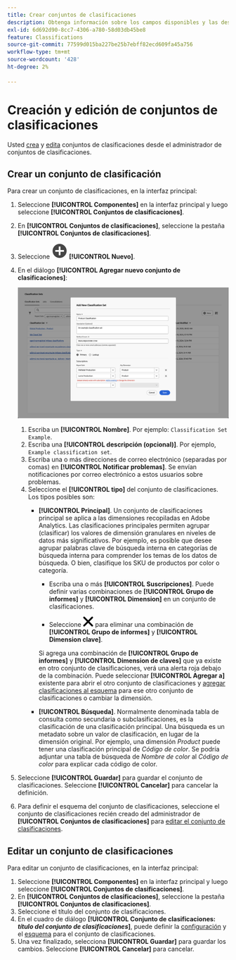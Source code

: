 ```yaml
---
title: Crear conjuntos de clasificaciones
description: Obtenga información sobre los campos disponibles y las descripciones al crear un conjunto de clasificaciones.
exl-id: 6d692d90-8cc7-4306-a780-58d03db45be8
feature: Classifications
source-git-commit: 77599d015ba227be25b7ebff82ecd609fa45a756
workflow-type: tm+mt
source-wordcount: '428'
ht-degree: 2%

---
```


# Creación y edición de conjuntos de clasificaciones

Usted [crea](#create-a-classification-set) y [edita](#edit-a-classification-set) conjuntos de clasificaciones desde el administrador de conjuntos de clasificaciones.

## Crear un conjunto de clasificación

Para crear un conjunto de clasificaciones, en la interfaz principal:

1. Seleccione **[!UICONTROL Componentes]** en la interfaz principal y luego seleccione **[!UICONTROL Conjuntos de clasificaciones]**.
1. En **[!UICONTROL Conjuntos de clasificaciones]**, seleccione la pestaña **[!UICONTROL Conjuntos de clasificaciones]**.
1. Seleccione ![AgregarCírculo](/help/assets/icons/AddCircle.svg) **[!UICONTROL Nuevo]**.
1. En el diálogo **[!UICONTROL Agregar nuevo conjunto de clasificaciones]**:

   ![Conjuntos de clasificaciones: agregar nuevo conjunto de clasificaciones](assets/classifications-sets-new.png)

   1. Escriba un **[!UICONTROL Nombre]**. Por ejemplo: `Classification Set Example`.
   1. Escriba una **[!UICONTROL descripción (opcional)]**. Por ejemplo, `Example classification set`.
   1. Escriba una o más direcciones de correo electrónico (separadas por comas) en **[!UICONTROL Notificar problemas]**. Se envían notificaciones por correo electrónico a estos usuarios sobre problemas.
   1. Seleccione el **[!UICONTROL tipo]** del conjunto de clasificaciones. Los tipos posibles son:
      * **[!UICONTROL Principal]**. Un conjunto de clasificaciones principal se aplica a las dimensiones recopiladas en Adobe Analytics. Las clasificaciones principales permiten agrupar (clasificar) los valores de dimensión granulares en niveles de datos más significativos. Por ejemplo, es posible que desee agrupar palabras clave de búsqueda interna en categorías de búsqueda interna para comprender los temas de los datos de búsqueda. O bien, clasifique los SKU de productos por color o categoría.
         * Escriba una o más **[!UICONTROL Suscripciones]**.  Puede definir varias combinaciones de **[!UICONTROL Grupo de informes]** y **[!UICONTROL Dimension]** en un conjunto de clasificaciones.

         * Seleccione ![CrossSize400](/help/assets/icons/CrossSize400.svg) para eliminar una combinación de **[!UICONTROL Grupo de informes]** y **[!UICONTROL Dimension clave]**.

        Si agrega una combinación de **[!UICONTROL Grupo de informes]** y **[!UICONTROL Dimension de claves]** que ya existe en otro conjunto de clasificaciones, verá una alerta roja debajo de la combinación. Puede seleccionar **[!UICONTROL Agregar a]** existente para abrir el otro conjunto de clasificaciones y [agregar clasificaciones al esquema](schema.md) para ese otro conjunto de clasificaciones o cambiar la dimensión.
      * **[!UICONTROL Búsqueda]**. Normalmente denominada tabla de consulta como secundaria o subclasificaciones, es la clasificación de una clasificación principal. Una búsqueda es un metadato sobre un valor de clasificación, en lugar de la dimensión original. Por ejemplo, una dimensión *Product* puede tener una clasificación principal de *Código de color*. Se podría adjuntar una tabla de búsqueda de *Nombre de color* al *Código de color* para explicar cada código de color.
1. Seleccione **[!UICONTROL Guardar]** para guardar el conjunto de clasificaciones. Seleccione **[!UICONTROL Cancelar]** para cancelar la definición.
1. Para definir el esquema del conjunto de clasificaciones, seleccione el conjunto de clasificaciones recién creado del administrador de **[!UICONTROL Conjuntos de clasificaciones]** para [editar el conjunto de clasificaciones](#edit-a-classification-set).


## Editar un conjunto de clasificaciones

Para editar un conjunto de clasificaciones, en la interfaz principal:

1. Seleccione **[!UICONTROL Componentes]** en la interfaz principal y luego seleccione **[!UICONTROL Conjuntos de clasificaciones]**.
1. En **[!UICONTROL Conjuntos de clasificaciones]**, seleccione la pestaña **[!UICONTROL Conjuntos de clasificaciones]**.
1. Seleccione el título del conjunto de clasificaciones.
1. En el cuadro de diálogo **[!UICONTROL Conjunto de clasificaciones: _título del conjunto de clasificaciones_]**, puede definir la [configuración](settings.md) y el [esquema](schema.md) para el conjunto de clasificaciones.
1. Una vez finalizado, selecciona **[!UICONTROL Guardar]** para guardar los cambios. Seleccione **[!UICONTROL Cancelar]** para cancelar.


<!--


### Schema

In the Schema tab 





You can use the Classification set manager to create a classification set.

**[!UICONTROL Components]** > **[!UICONTROL Classification sets]** > **[!UICONTROL Sets]** > **[!UICONTROL Add]**

When creating a classification set, the following fields are available.

* **[!UICONTROL Name]**: A text field used to identify the classification set. This field cannot be edited upon creation, but can be renamed later.
* **[!UICONTROL Column Name]**: The name of the first classification dimension that you want to create. This field is the dimension name used in Analysis Workspace, and the column name when exporting classification data. You can add more column names after the classification set is created.
* **[!UICONTROL Type]**: Radio buttons that indicate the type of classification.
  * **[!UICONTROL Primary]**: Apply to dimensions collected in Analytics. They are a way to group (classify) granular dimension values into more meaningful levels of data. For example, you might want to group internal search keywords into internal search categories, to better understand themes in your search data.
  * **[!UICONTROL Lookup]**: Commonly referred to as child or subclassifications, a lookup table is a classification of a primary classification. It is metadata about a classification value, rather than the original dimension. For example, the Product variable might have a primary classification of 'Color code'. A lookup table of 'Color name' could then be attached to 'Color code' to further explain what each code means.
* **[!UICONTROL Subscriptions]** The report suites and dimensions that this classification set applies to. You can add multiple report suite and dimension combinations to a classification set.

![Create a Classification set](../../assets/classification-set-create.png)

If a classification set exists for a given report suite + variable, the classification is added to the schema instead. A given report suite + variable combination cannot belong to multiple classification sets.

-->